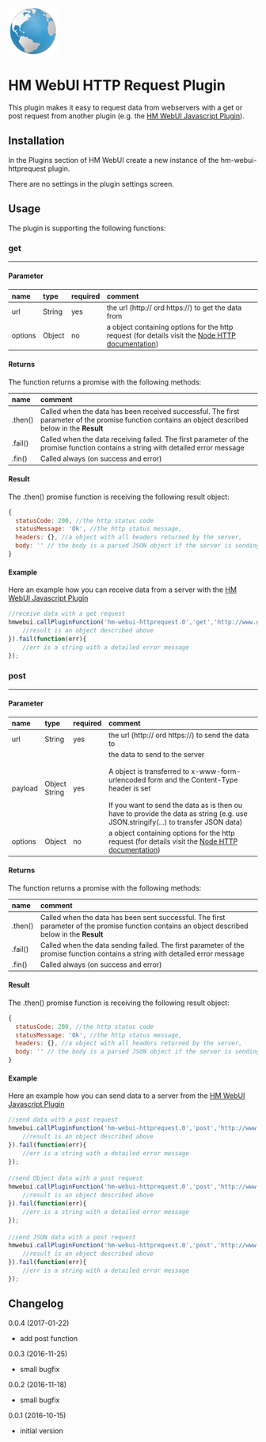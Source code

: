 ![Logo](https://github.com/hm-webui/hm-webui-httprequest/raw/master/globe.png)

# HM WebUI HTTP Request Plugin

This plugin makes it easy to request data from webservers with a get or post request from another plugin (e.g. the [HM WebUI Javascript Plugin](https://github.com/hm-webui/hm-webui-javascript)).

## Installation

In the Plugins section of HM WebUI create a new instance of the hm-webui-httprequest plugin.

There are no settings in the plugin settings screen.

## Usage

The plugin is supporting the following functions:

### get
---

#### Parameter

name | type | required | comment
:---|:---|:---|:---
url | String | yes | the url (http:// ord https://) to get the data from
options | Object | no | a object containing options for the http request (for details visit the [Node HTTP documentation](https://nodejs.org/api/http.html#http_http_request_options_callback))

#### Returns

The function returns a promise with the following methods:

name | comment
:--- | :---
.then() | Called when the data has been received successful. The first parameter of the promise function contains an object described below in the **Result**
.fail() | Called when the data receiving failed. The first parameter of the promise function contains a string with detailed error message
.fin() | Called always (on success and error)

#### Result

The .then() promise function is receiving the following result object:

```js
{
  statusCode: 200, //the http statuc code
  statusMessage: 'Ok', //the http status message,
  headers: {}, //a object with all headers returned by the server,
  body: '' // the body is a parsed JSON object if the server is sending application/json in the Content-Type header otherwise it is a string
}

```

#### Example

Here an example how you can receive data from a server with the [HM WebUI Javascript Plugin](https://github.com/hm-webui/hm-webui-javascript)

```js
//receive data with a get request
hmwebui.callPluginFunction('hm-webui-httprequest.0','get','http://www.google.de').then(function(result){
    //result is an object described above
}).fail(function(err){
    //err is a string with a detailed error message
});
```

### post
---

#### Parameter

name | type | required | comment
:---|:---|:---|:---
url | String | yes | the url (http:// ord https://) to send the data to
payload | Object<br>String | yes | the data to send to the server<br><br>A object is transferred to x-www-form-urlencoded form and the Content-Type header is set<br><br>If you want to send the data as is then ou have to provide the data as string (e.g. use JSON.stringify(...) to transfer JSON data)
options | Object | no | a object containing options for the http request (for details visit the [Node HTTP documentation](https://nodejs.org/api/http.html#http_http_request_options_callback))

#### Returns

The function returns a promise with the following methods:

name | comment
:--- | :---
.then() | Called when the data has been sent successful. The first parameter of the promise function contains an object described below in the **Result**
.fail() | Called when the data sending failed. The first parameter of the promise function contains a string with detailed error message
.fin() | Called always (on success and error)

#### Result

The .then() promise function is receiving the following result object:

```js
{
  statusCode: 200, //the http statuc code
  statusMessage: 'Ok', //the http status message,
  headers: {}, //a object with all headers returned by the server,
  body: '' // the body is a parsed JSON object if the server is sending application/json in the Content-Type header otherwise it is a string
}

```

#### Example

Here an example how you can send data to a server from the [HM WebUI Javascript Plugin](https://github.com/hm-webui/hm-webui-javascript)

```js
//send data with a post request
hmwebui.callPluginFunction('hm-webui-httprequest.0','post','http://www.example.com/login','user=test&password=test').then(function(result){
    //result is an object described above
}).fail(function(err){
    //err is a string with a detailed error message
});

//send Object data with a post request
hmwebui.callPluginFunction('hm-webui-httprequest.0','post','http://www.example.com/login',{user: 'test', password: 'test'}).then(function(result){
    //result is an object described above
}).fail(function(err){
    //err is a string with a detailed error message
});

//send JSON data with a post request
hmwebui.callPluginFunction('hm-webui-httprequest.0','post','http://www.example.com/login',JSON.stringify({user: 'test', password: 'test'})).then(function(result){
    //result is an object described above
}).fail(function(err){
    //err is a string with a detailed error message
});
```

## Changelog

0.0.4 (2017-01-22)
* add post function

0.0.3 (2016-11-25)
* small bugfix

0.0.2 (2016-11-18)
* small bugfix

0.0.1 (2016-10-15)
* initial version
